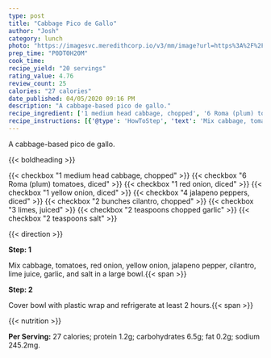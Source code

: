 ```yaml
---
type: post
title: "Cabbage Pico de Gallo"
author: "Josh"
category: lunch
photo: "https://imagesvc.meredithcorp.io/v3/mm/image?url=https%3A%2F%2Fimages.media-allrecipes.com%2Fuserphotos%2F4517039.jpg"
prep_time: "P0DT0H20M"
cook_time: 
recipe_yield: "20 servings"
rating_value: 4.76
review_count: 25
calories: "27 calories"
date_published: 04/05/2020 09:16 PM
description: "A cabbage-based pico de gallo."
recipe_ingredient: ['1 medium head cabbage, chopped', '6 Roma (plum) tomatoes, diced', '1 red onion, diced', '1 yellow onion, diced', '4 jalapeno peppers, diced', '2 bunches cilantro, chopped', '3 limes, juiced', '2 teaspoons chopped garlic', '2 teaspoons salt']
recipe_instructions: [{'@type': 'HowToStep', 'text': 'Mix cabbage, tomatoes, red onion, yellow onion, jalapeno pepper, cilantro, lime juice, garlic, and salt in a large bowl.\n'}, {'@type': 'HowToStep', 'text': 'Cover bowl with plastic wrap and refrigerate at least 2 hours.\n'}]
---
```


A cabbage-based pico de gallo. 

{{< boldheading >}}

{{< checkbox "1 medium head cabbage, chopped" >}}
{{< checkbox "6  Roma (plum) tomatoes, diced" >}}
{{< checkbox "1  red onion, diced" >}}
{{< checkbox "1  yellow onion, diced" >}}
{{< checkbox "4  jalapeno peppers, diced" >}}
{{< checkbox "2 bunches cilantro, chopped" >}}
{{< checkbox "3  limes, juiced" >}}
{{< checkbox "2 teaspoons chopped garlic" >}}
{{< checkbox "2 teaspoons salt" >}}


{{< direction >}}

**Step: 1**

Mix cabbage, tomatoes, red onion, yellow onion, jalapeno pepper, cilantro, lime juice, garlic, and salt in a large bowl.{{< span >}}

**Step: 2**

Cover bowl with plastic wrap and refrigerate at least 2 hours.{{< span >}}

{{< nutrition >}}

**Per Serving:** 27 calories; protein 1.2g; carbohydrates 6.5g; fat 0.2g; sodium 245.2mg.